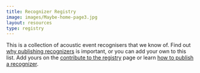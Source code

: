```yaml
---
title: Recognizer Registry
image: images/Maybe-home-page3.jpg
layout: resources
type: registry
---
```


This is a collection of acoustic event recognisers that we know of.  Find out [why publishing recognizers](why-publish) is important, or you can add your own to this list. Add yours on the [contribute to the registry](contribute) page or learn [how to publish a recognizer](/resources/registry/publishing).
